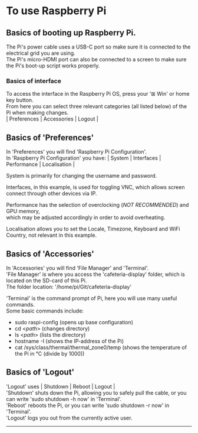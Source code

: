 # To use Raspberry Pi

## Basics of booting up Raspberry Pi.
The Pi's power cable uses a USB-C port so make sure it is connected to the electrical grid you are using.  
The Pi's micro-HDMI port can also be connected to a screen to make sure the Pi's boot-up script works properly.  
### Basics of interface
To access the interface in the Raspberry Pi OS, press your '⊞ Win' or home key button.  
From here you can select three relevant categories (all listed below) of the Pi when making changes.  
| Preferences | Accessories | Logout |  

## Basics of 'Preferences'
In 'Preferences' you will find 'Raspberry Pi Configuration'.  
In 'Raspberry Pi Configuration' you have: | System | Interfaces | Performance | Localisation |  

System is primarily for changing the username and password.  

Interfaces, in this example, is used for toggling VNC, which allows screen connect through other devices via IP.  

Performance has the selection of overclocking (*NOT RECOMMENDED*) and GPU memory,  
which may be adjusted accordingly in order to avoid overheating.  

Localisation allows you to set the Locale, Timezone, Keyboard and WiFi Country, not relevant in this example.  

## Basics of 'Accessories'
In 'Accessories' you will find 'File Manager' and 'Terminal'.  
'File Manager' is where you access the 'cafeteria-display' folder, which is located on the SD-card of this Pi.   
The folder location: '/home/pi/Git/cafeteria-display'

'Terminal' is the command prompt of Pi, here you will use many useful commands.  
Some basic commands include:
- sudo raspi-config (opens up base configuration)
- cd <*path*> (changes directory)
- ls <*path*> (lists the directory)
- hostname -I (shows the IP-address of the Pi)
- cat /sys/class/thermal/thermal_zone0/temp (shows the temperature of the Pi in °C (divide by 1000))

## Basics of 'Logout'
'Logout' uses | Shutdown | Reboot | Logout |  
'Shutdown' shuts down the Pi, allowing you to safely pull the cable, or you can write 'sudo shutdown -h now' in 'Terminal'.  
'Reboot' reboots the Pi, or you can write 'sudo shutdown -r now' in 'Terminal'.  
'Logout' logs you out from the currently active user.  

***
